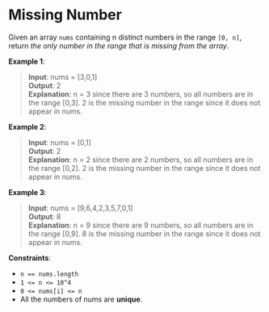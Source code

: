 # Missing Number

Given an array `nums` containing n distinct numbers in the range `[0, n]`, return *the only number in the range that is missing from the array*.

 

**Example 1**:

> **Input**: nums = [3,0,1]  
**Output**: 2  
**Explanation**: n = 3 since there are 3 numbers, so all numbers are in the range [0,3]. 2 is the missing number in the range since it does not appear in nums.


**Example 2**:

> **Input**: nums = [0,1]  
**Output**: 2  
**Explanation**: n = 2 since there are 2 numbers, so all numbers are in the range [0,2]. 2 is the missing number in the range since it does not appear in nums.


**Example 3**:

> **Input**: nums = [9,6,4,2,3,5,7,0,1]  
**Output**: 8  
**Explanation**: n = 9 since there are 9 numbers, so all numbers are in the range [0,9]. 8 is the missing number in the range since it does not appear in nums.
 

**Constraints**:

* `n == nums.length`
* `1 <= n <= 10^4`
* `0 <= nums[i] <= n`
* All the numbers of nums are **unique**.
